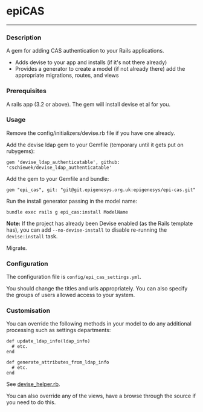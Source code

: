 # epiCAS
---

### Description
A gem for adding CAS authentication to your Rails applications.

* Adds devise to your app and installs (if it's not there already)
* Provides a generator to create a model (if not already there) add the appropriate migrations, routes, and views  

### Prerequisites
A rails app (3.2 or above). The gem will install devise et al for you.


### Usage
Remove the config/initializers/devise.rb file if you have one already.

Add the devise ldap gem to your Gemfile (temporary until it gets put on rubygems):

    gem 'devise_ldap_authenticatable', github: 'cschiewek/devise_ldap_authenticatable'

Add the gem to your Gemfile and bundle:

    gem "epi_cas", git: "git@git.epigenesys.org.uk:epigenesys/epi-cas.git"

Run the install generator passing in the model name:

    bundle exec rails g epi_cas:install ModelName

**Note:**
If the project has already been Devise enabled (as the Rails template has), you can add `--no-devise-install` to disable re-running the `devise:install` task.
    
Migrate.
    
### Configuration
The configuration file is `config/epi_cas_settings.yml`.

You should change the titles and urls appropriately. You can also specify the groups of users allowed access to your system.

### Customisation
You can override the following methods in your model to do any additional processing such as settings departments:

    def update_ldap_info(ldap_info)
      # etc.
    end
    
    def generate_attributes_from_ldap_info
      # etc.
    end
 
See [devise_helper.rb](lib/epi_cas/devise_helper.rb).

You can also override any of the views, have a browse through the source if you need to do this.